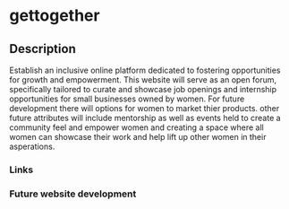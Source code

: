 # gettogether

## Description 

Establish an inclusive online platform dedicated to fostering opportunities for growth and empowerment. This website will serve as an open forum, specifically tailored to curate and showcase job openings and internship opportunities for small businesses owned by women. For future development there will options for women to market thier products. other future attributes will include mentorship as well as events held to create a community feel and empower women and creating a space where all women can showcase their work and help lift up other women in their asperations.

### Links

### Future website development